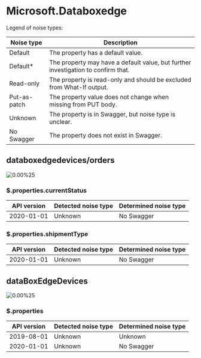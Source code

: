 # Microsoft.Databoxedge

Legend of noise types:

| Noise type   | Description                                                                       |
| ------------ | --------------------------------------------------------------------------------- |
| Default      | The property has a default value.                                                 |
| Default*     | The property may have a default value, but further investigation to confirm that. |
| Read-only    | The property is read-only and should be excluded from What-If output.             |
| Put-as-patch | The property value does not change when missing from PUT body.                    |
| Unknown      | The property is in Swagger, but noise type is unclear.                            |
| No Swagger   | The property does not exist in Swagger.                                           |

## databoxedgedevices/orders

![0.00%25](https://img.shields.io/badge/0.00%25-%E2%98%86☆☆☆☆☆☆☆☆☆-red)

### \$.properties.currentStatus

| API version | Detected noise type | Determined noise type |
| ----------- | ------------------- | --------------------- |
| 2020-01-01  | Unknown             | No Swagger            |

### \$.properties.shipmentType

| API version | Detected noise type | Determined noise type |
| ----------- | ------------------- | --------------------- |
| 2020-01-01  | Unknown             | No Swagger            |

## dataBoxEdgeDevices

![0.00%25](https://img.shields.io/badge/0.00%25-%E2%98%86☆☆☆☆☆☆☆☆☆-red)

### \$.properties

| API version | Detected noise type | Determined noise type |
| ----------- | ------------------- | --------------------- |
| 2019-08-01  | Unknown             | Unknown               |
| 2020-01-01  | Unknown             | No Swagger            |
